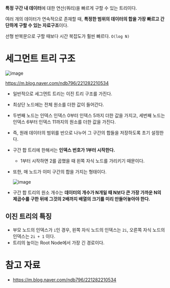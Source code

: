 **특정 구간 내 데이터**에 대한 연산(쿼리)을 빠르게 구할 수 있는 트리이다.

여러 개의 데이터가 연속적으로 존재할 때, **특정한 범위의 데이터의 합을 가장 빠르고 간단하게 구할 수 있는 자료구조**이다.

선형 반복문으로 구할 때보다 시간 복잡도가 훨씬 빠르다. `O(log N)`

# 세그먼트 트리 구조
![image](https://github.com/user-attachments/assets/f052e02b-682c-487a-a411-d2c5a00662e5)

https://m.blog.naver.com/ndb796/221282210534

- 일반적으로 세그먼트 트리는 이진 트리 구조를 가진다.
- 최상단 노드에는 전체 원소를 더한 값이 들어간다.
- 두번째 노드는 인덱스 인덱스 0부터 인덱스 5까지 더한 값을 가지고, 세번째 노드는 인덱스 6부터 인덱스 11까지의 원소를 더한 값을 가진다.
- 즉, 원래 데이터의 범위를 반으로 나누어 그 구간의 합들을 저장하도록 초기 설정한다.
- 구간 합 트리에 한해서는 **인덱스 번호가 1부터 시작한다.**
    - 1부터 시작하면 2를 곱했을 때 왼쪽 자식 노드를 가리키기 때문이다.
- 또한, 매 노드가 이미 구간의 합을 가지는 형태이다.
    
    ![image](https://github.com/user-attachments/assets/c03515d4-ea64-4853-ac9b-abd32396508a)

    
- 구간 합 트리의 원소 개수는 **데이터의 개수가 N개일 때 N보다 큰 가장 가까운 N의 제곱수를 구한 뒤에 그것의 2배까지 배열의 크기를 미리 만들어놓아야 한다.**

## 이진 트리의 특징

- 부모 노드의 인덱스가 `i`인 경우, 왼쪽 자식 노드의 인덱스는 `2i`, 오른쪽 자식 노드의 인덱스는 `2i + 1` 이다.
- 트리의 높이는 Root Node에서 가장 긴 경로이다.

# 참고 자료

- https://m.blog.naver.com/ndb796/221282210534
